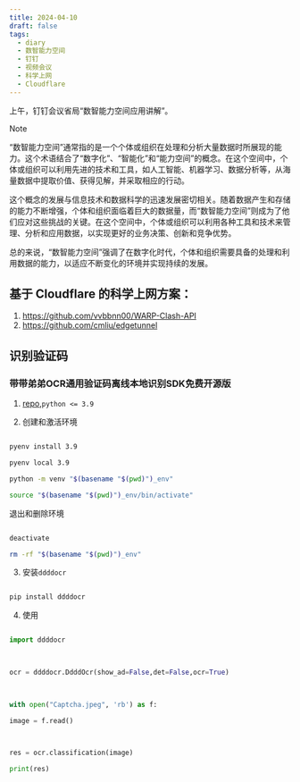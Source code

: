 ```yaml
---
title: 2024-04-10
draft: false
tags:
  - diary
  - 数智能力空间
  - 钉钉
  - 视频会议
  - 科学上网
  - Cloudflare
---
```

上午，钉钉会议省局“数智能力空间应用讲解”。
> [!note]
> “数智能力空间”通常指的是一个个体或组织在处理和分析大量数据时所展现的能力。这个术语结合了“数字化”、“智能化”和“能力空间”的概念。在这个空间中，个体或组织可以利用先进的技术和工具，如人工智能、机器学习、数据分析等，从海量数据中提取价值、获得见解，并采取相应的行动。
>
> 这个概念的发展与信息技术和数据科学的迅速发展密切相关。随着数据产生和存储的能力不断增强，个体和组织面临着巨大的数据量，而“数智能力空间”则成为了他们应对这些挑战的关键。在这个空间中，个体或组织可以利用各种工具和技术来管理、分析和应用数据，以实现更好的业务决策、创新和竞争优势。
>
> 总的来说，“数智能力空间”强调了在数字化时代，个体和组织需要具备的处理和利用数据的能力，以适应不断变化的环境并实现持续的发展。

## 基于 Cloudflare 的科学上网方案：
1. https://github.com/vvbbnn00/WARP-Clash-API
2. https://github.com/cmliu/edgetunnel

## 识别验证码

### 带带弟弟OCR通用验证码离线本地识别SDK免费开源版

  

1. [repo](https://github.com/sml2h3/ddddocr),`python <= 3.9`

  

2. 创建和激活环境

  

```bash

pyenv install 3.9

pyenv local 3.9

python -m venv "$(basename "$(pwd)")_env"

source "$(basename "$(pwd)")_env/bin/activate"

```

  

退出和删除环境

  

```bash

deactivate

rm -rf "$(basename "$(pwd)")_env"

```

  

3. 安装`ddddocr`

  

```bash

pip install ddddocr

```

  

4. 使用

  

```python

import ddddocr

  

ocr = ddddocr.DdddOcr(show_ad=False,det=False,ocr=True)

  

with open("Captcha.jpeg", 'rb') as f:

image = f.read()

  

res = ocr.classification(image)

print(res)

```